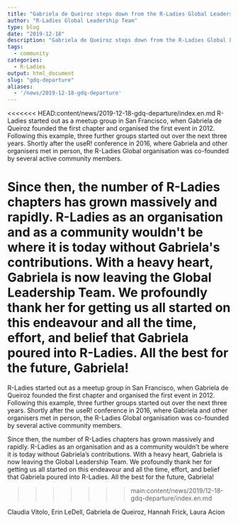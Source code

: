 ```yaml
---
title: "Gabriela de Queiroz steps down from the R-Ladies Global Leadership Team"
author: "R-Ladies Global Leadership Team"
type: blog
date: "2019-12-18"
description: "Gabriela de Queiroz steps down from the R-Ladies Global Leadership Team"
tags:
  - community
categories:
  - R-Ladies
output: html_document
slug: "gdq-departure"
aliases:
  - '/news/2019-12-18-gdq-departure'
---
```


<<<<<<< HEAD:content/news/2019-12-18-gdq-departure/index.en.md
R-Ladies started out as a meetup group in San Francisco, when Gabriela de Queiroz founded the first chapter and organised the first event in 2012.
Following this example, three further groups started out over the next three years.
Shortly after the useR!
conference in 2016, where Gabriela and other organisers met in person, the R-Ladies Global organisation was co-founded by several active community members.

Since then, the number of R-Ladies chapters has grown massively and rapidly.
R-Ladies as an organisation and as a community wouldn't be where it is today without Gabriela's contributions.
With a heavy heart, Gabriela is now leaving the Global Leadership Team.
We profoundly thank her for getting us all started on this endeavour and all the time, effort, and belief that Gabriela poured into R-Ladies.
All the best for the future, Gabriela!
=======
R-Ladies started out as a meetup group in San Francisco, when Gabriela de Queiroz founded the first chapter and organised the first event in 2012. Following this example, three further groups started out over the next three years. Shortly after the useR! conference in 2016, where Gabriela and other organisers met in person, the R-Ladies Global organisation was co-founded by several active community members.

Since then, the number of R-Ladies chapters has grown massively and rapidly. R-Ladies as an organisation and as a community wouldn't be where it is today without Gabriela’s contributions. With a heavy heart, Gabriela is now leaving the Global Leadership Team. We profoundly thank her for getting us all started on this endeavour and all the time, effort, and belief that Gabriela poured into R-Ladies. All the best for the future, Gabriela!
>>>>>>> main:content/news/2019/12-18-gdq-departure/index.en.md

Claudia Vitolo, Erin LeDell, Gabriela de Queiroz, Hannah Frick, Laura Acion
